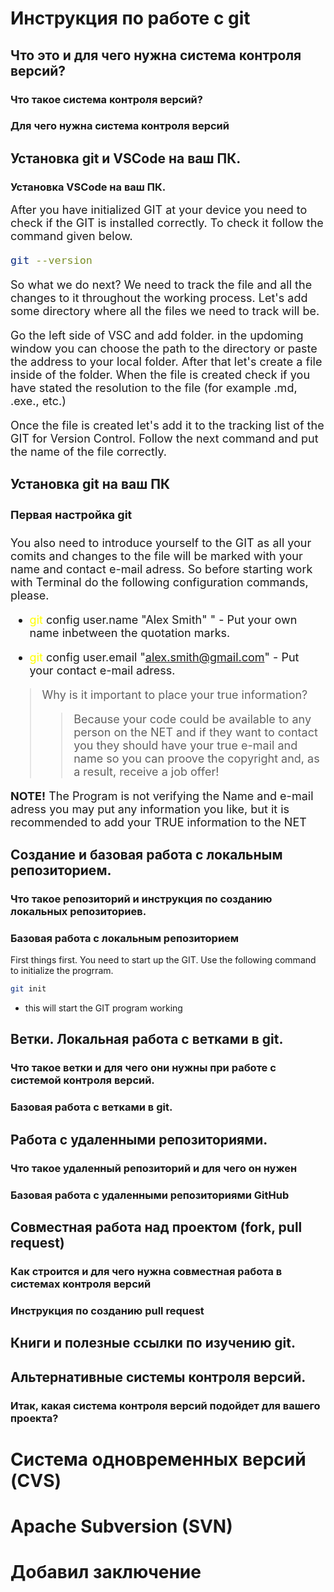 # Инструкция по работе с git

## Что это и для чего нужна система контроля версий?

### Что такое система контроля версий?

### Для чего нужна система контроля версий

## Установка git и VSCode на ваш ПК.

### Установка VSCode на ваш ПК.

<font size = 4>After you have initialized GIT at your device you need to check if the GIT is installed correctly. To check it follow the command given below.

```sh
git --version
```

So what we do next? We need to track the file and all the changes to it throughout the working process.
Let's add some directory where all the files we need to track will be.

Go the left side of VSC and add folder. in the updoming window you can choose the path to the directory or paste the address to your local folder. After that let's create a file inside of the folder. When the file is created check if you have stated the resolution to the file (for example .md, .exe., etc.)

Once the file is created let's add it to the tracking list of the GIT  for Version Control. Follow the next command and put the name of the file correctly.

### Установка git на ваш ПК

#### Первая настройка git

You also need to introduce yourself to the GIT as all your comits and changes to the file will be marked with your name and contact e-mail adress. So before starting work with Terminal do the following configuration commands, please.

* <font color = yellow>git</font> config user.name "Alex Smith" " - Put your own name inbetween the quotation marks.

* <font color = yellow>git</font> config user.email "alex.smith@gmail.com" - Put your contact e-mail adress.


>Why is it important to place your true information?
>>Because your code could be available to any person on the NET and if they want to contact you they should have your true e-mail and name so you can proove the copyright and, as a result, receive a job offer!

**NOTE!** The Program is not verifying the Name and e-mail adress you may put any information you like, but it is recommended to add your TRUE information to the NET</font>

## Создание и базовая работа с локальным репозиторием.

### Что такое репозиторий и инструкция по созданию локальных репозиториев.

### Базовая работа с локальным репозиторием

First things first. You need to start up the GIT. Use the following command to initialize the progrram.

```sh
git init
``` 
 - this will start the GIT program working

## Ветки. Локальная работа с ветками в git.

### Что такое ветки и для чего они нужны при работе с системой контроля версий.

### Базовая работа с ветками в git.

## Работа с удаленными репозиториями.

### Что такое удаленный репозиторий и для чего он нужен

### Базовая работа с удаленными репозиториями GitHub

## Совместная работа над проектом (fork, pull request)

### Как строится и для чего нужна совместная работа в системах контроля версий

### Инструкция по созданию pull request

## Книги и полезные ссылки по изучению git.

## Альтернативные системы контроля версий.

### Итак, какая система контроля версий подойдет для вашего проекта?

# Система одновременных версий (CVS)

# Apache Subversion (SVN)

# Добавил заключение
